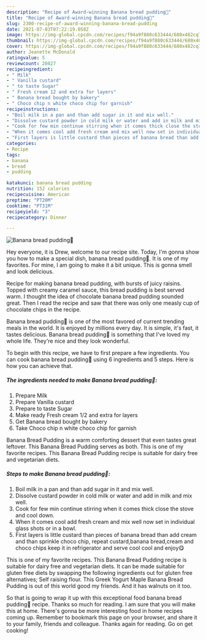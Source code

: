 ```yaml
---
description: "Recipe of Award-winning Banana bread pudding💞"
title: "Recipe of Award-winning Banana bread pudding💞"
slug: 2300-recipe-of-award-winning-banana-bread-pudding
date: 2021-07-03T07:22:19.058Z
image: https://img-global.cpcdn.com/recipes/f94a9f880c633444/680x482cq70/banana-bread-pudding-recipe-main-photo.jpg
thumbnail: https://img-global.cpcdn.com/recipes/f94a9f880c633444/680x482cq70/banana-bread-pudding-recipe-main-photo.jpg
cover: https://img-global.cpcdn.com/recipes/f94a9f880c633444/680x482cq70/banana-bread-pudding-recipe-main-photo.jpg
author: Jeanette McDonald
ratingvalue: 5
reviewcount: 20827
recipeingredient:
- " Milk"
- " Vanilla custard"
- " to taste Sugar"
- " Fresh cream 12 and extra for layers"
- " Banana bread bought by bakery"
- " Choco chip n white choco chip for garnish"
recipeinstructions:
- "Boil milk in a pan and than add sugar in it and mix well."
- "Dissolve custard powder in cold milk or water and add in milk and mix well."
- "Cook for few min continue stirring when it comes thick close the stove and cool down."
- "When it comes cool add fresh cream and mix well now set in individual glass shots or in a bowl."
- "First layers is little custard than pieces of banana bread than add cream and than sprinkle choco chip, repeat custard,banana bread,cream and choco chips keep it in refrigerator and serve cool cool and enjoy😋"
categories:
- Recipe
tags:
- banana
- bread
- pudding

katakunci: banana bread pudding 
nutrition: 152 calories
recipecuisine: American
preptime: "PT20M"
cooktime: "PT31M"
recipeyield: "3"
recipecategory: Dinner

---
```



![Banana bread pudding💞](https://img-global.cpcdn.com/recipes/f94a9f880c633444/680x482cq70/banana-bread-pudding-recipe-main-photo.jpg)

Hey everyone, it is Drew, welcome to our recipe site. Today, I'm gonna show you how to make a special dish, banana bread pudding💞. It is one of my favorites. For mine, I am going to make it a bit unique. This is gonna smell and look delicious.

Recipe for making banana bread pudding, with bursts of juicy raisins. Topped with creamy caramel sauce, this bread pudding is best served warm. I thought the idea of chocolate banana bread pudding sounded great. Then I read the recipe and saw that there was only one measly cup of chocolate chips in the recipe.

Banana bread pudding💞 is one of the most favored of current trending meals in the world. It is enjoyed by millions every day. It is simple, it's fast, it tastes delicious. Banana bread pudding💞 is something that I've loved my whole life. They're nice and they look wonderful.


To begin with this recipe, we have to first prepare a few ingredients. You can cook banana bread pudding💞 using 6 ingredients and 5 steps. Here is how you can achieve that.

<!--inarticleads1-->

##### The ingredients needed to make Banana bread pudding💞:

1. Prepare  Milk
1. Prepare  Vanilla custard
1. Prepare  to taste Sugar
1. Make ready  Fresh cream 1/2 and extra for layers
1. Get  Banana bread bought by bakery
1. Take  Choco chip n white choco chip for garnish


Banana Bread Pudding is a warm comforting dessert that even tastes great leftover. This Banana Bread Pudding serves as both. This is one of my favorite recipes. This Banana Bread Pudding recipe is suitable for dairy free and vegetarian diets. 

<!--inarticleads2-->

##### Steps to make Banana bread pudding💞:

1. Boil milk in a pan and than add sugar in it and mix well.
1. Dissolve custard powder in cold milk or water and add in milk and mix well.
1. Cook for few min continue stirring when it comes thick close the stove and cool down.
1. When it comes cool add fresh cream and mix well now set in individual glass shots or in a bowl.
1. First layers is little custard than pieces of banana bread than add cream and than sprinkle choco chip, repeat custard,banana bread,cream and choco chips keep it in refrigerator and serve cool cool and enjoy😋


This is one of my favorite recipes. This Banana Bread Pudding recipe is suitable for dairy free and vegetarian diets. It can be made suitable for gluten free diets by swapping the following ingredients out for gluten free alternatives; Self raising flour. This Greek Yogurt Maple Banana Bread Pudding is out of this world good my friends. And it has walnuts on it too. 

So that is going to wrap it up with this exceptional food banana bread pudding💞 recipe. Thanks so much for reading. I am sure that you will make this at home. There's gonna be more interesting food in home recipes coming up. Remember to bookmark this page on your browser, and share it to your family, friends and colleague. Thanks again for reading. Go on get cooking!
